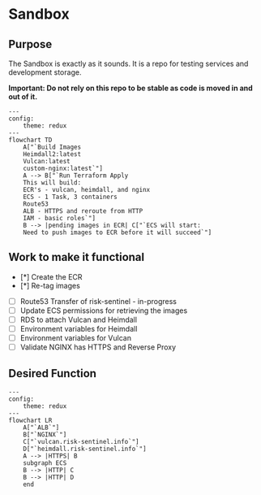 # Sandbox

## Purpose

The Sandbox is exactly as it sounds. It is a repo for testing services and development storage.

<strong>Important: Do not rely on this repo to be stable as code is moved in and out of it.</strong>

```mermaid
---
config:
    theme: redux
---
flowchart TD
    A["`Build Images
    Heimdall2:latest
    Vulcan:latest
    custom-nginx:latest`"]
    A --> B["`Run Terraform Apply
    This will build:
    ECR's - vulcan, heimdall, and nginx
    ECS - 1 Task, 3 containers
    Route53
    ALB - HTTPS and reroute from HTTP
    IAM - basic roles`"]
    B --> |pending images in ECR| C["`ECS will start:
    Need to push images to ECR before it will succeed`"]
```
## Work to make it functional

- [*] Create the ECR
- [*] Re-tag images
- [ ] Route53 Transfer of risk-sentinel - in-progress
- [ ] Update ECS permissions for retrieving the images
- [ ] RDS to attach Vulcan and Heimdall
- [ ] Environment variables for Heimdall
- [ ] Environment variables for Vulcan
- [ ] Validate NGINX has HTTPS and Reverse Proxy

## Desired Function

```mermaid
---
config:
    theme: redux
---
flowchart LR
    A["`ALB`"]
    B["`NGINX`"]
    C["`vulcan.risk-sentinel.info`"]
    D["`heimdall.risk-sentinel.info`"]
    A --> |HTTPS| B 
    subgraph ECS 
    B --> |HTTP| C
    B --> |HTTP| D
    end
```